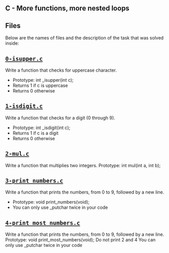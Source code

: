 ## C - More functions, more nested loops

## Files
Below are the names of files and the description of the task that was solved inside:

## [`0-isupper.c`](0-isupper.c)
Write a function that checks for uppercase character.
* Prototype: int _isupper(int c);
* Returns 1 if c is uppercase
* Returns 0 otherwise

## [`1-isdigit.c`](1-isdigit.c)
Write a function that checks for a digit (0 through 9).
* Prototype: int _isdigit(int c);
* Returns 1 if c is a digit
* Returns 0 otherwise

## [`2-mul.c`](2-mul.c)
Write a function that multiplies two integers.
Prototype: int mul(int a, int b);

## [`3-print_numbers.c`](3-print_numbers.c)
Write a function that prints the numbers, from 0 to 9, followed by a new line.
* Prototype: void print_numbers(void);
* You can only use _putchar twice in your code

## [`4-print_most_numbers.c`](4-print_most_numbers.c)
Write a function that prints the numbers, from 0 to 9, followed by a new line.
Prototype: void print_most_numbers(void);
Do not print 2 and 4
You can only use _putchar twice in your code

